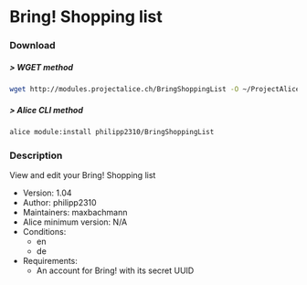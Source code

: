 # Bring! Shopping list

### Download

##### > WGET method
```bash
wget http://modules.projectalice.ch/BringShoppingList -O ~/ProjectAlice/system/moduleInstallTickets/BringShoppingList.install
```

##### > Alice CLI method
```bash
alice module:install philipp2310/BringShoppingList
```

### Description
View and edit your Bring! Shopping list

- Version: 1.04
- Author: philipp2310
- Maintainers: maxbachmann
- Alice minimum version: N/A
- Conditions:
  - en
  - de
- Requirements:
  - An account for Bring! with its secret UUID
